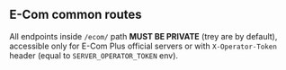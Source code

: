 ## E-Com common routes

All endpoints inside `/ecom/` path **MUST BE PRIVATE** (trey are by default), accessible only for E-Com Plus official servers or with `X-Operator-Token` header (equal to `SERVER_OPERATOR_TOKEN` env).
